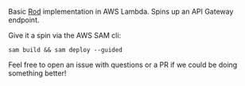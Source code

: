 Basic [Rod](https://github.com/go-rod/rod) implementation in AWS Lambda. Spins up an API Gateway endpoint.

Give it a spin via the AWS SAM cli:
```
sam build && sam deploy --guided
```

Feel free to open an issue with questions or a PR if we could be doing something better!